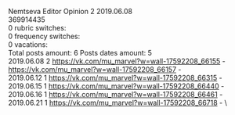 Nemtseva	Editor Opinion 2 2019.06.08\
369914435\
0 rubric switches:\
0 frequency switches:\
0 vacations:\
Total posts amount: 6	Posts dates amount: 5\
2019.06.08 2 https://vk.com/mu_marvel?w=wall-17592208_66155 - https://vk.com/mu_marvel?w=wall-17592208_66157 - \
2019.06.12 1 https://vk.com/mu_marvel?w=wall-17592208_66315 - \
2019.06.15 1 https://vk.com/mu_marvel?w=wall-17592208_66440 - \
2019.06.16 1 https://vk.com/mu_marvel?w=wall-17592208_66461 - \
2019.06.21 1 https://vk.com/mu_marvel?w=wall-17592208_66718 - \
